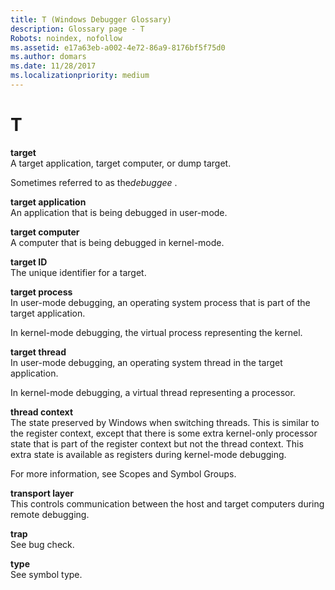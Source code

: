 ```yaml
---
title: T (Windows Debugger Glossary)
description: Glossary page - T
Robots: noindex, nofollow
ms.assetid: e17a63eb-a002-4e72-86a9-8176bf5f75d0
ms.author: domars
ms.date: 11/28/2017
ms.localizationpriority: medium
---
```


# T


<span id="target"></span><span id="TARGET"></span>**target**  
A target application, target computer, or dump target.

Sometimes referred to as the*debuggee* .

<span id="target_application"></span><span id="TARGET_APPLICATION"></span>**target application**  
An application that is being debugged in user-mode.

<span id="target_computer"></span><span id="TARGET_COMPUTER"></span>**target computer**  
A computer that is being debugged in kernel-mode.

<span id="target_id"></span><span id="TARGET_ID"></span>**target ID**  
The unique identifier for a target.

<span id="target_process"></span><span id="TARGET_PROCESS"></span>**target process**  
In user-mode debugging, an operating system process that is part of the target application.

In kernel-mode debugging, the virtual process representing the kernel.

<span id="target_thread"></span><span id="TARGET_THREAD"></span>**target thread**  
In user-mode debugging, an operating system thread in the target application.

In kernel-mode debugging, a virtual thread representing a processor.

<span id="thread_context"></span><span id="THREAD_CONTEXT"></span>**thread context**  
The state preserved by Windows when switching threads. This is similar to the register context, except that there is some extra kernel-only processor state that is part of the register context but not the thread context. This extra state is available as registers during kernel-mode debugging.

For more information, see Scopes and Symbol Groups.

<span id="transport_layer"></span><span id="TRANSPORT_LAYER"></span>**transport layer**  
This controls communication between the host and target computers during remote debugging.

<span id="trap"></span><span id="TRAP"></span>**trap**  
See bug check.

<span id="type"></span><span id="TYPE"></span>**type**  
See symbol type.

 

 





